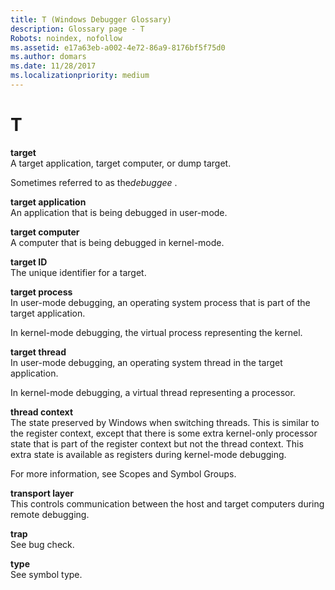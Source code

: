 ```yaml
---
title: T (Windows Debugger Glossary)
description: Glossary page - T
Robots: noindex, nofollow
ms.assetid: e17a63eb-a002-4e72-86a9-8176bf5f75d0
ms.author: domars
ms.date: 11/28/2017
ms.localizationpriority: medium
---
```


# T


<span id="target"></span><span id="TARGET"></span>**target**  
A target application, target computer, or dump target.

Sometimes referred to as the*debuggee* .

<span id="target_application"></span><span id="TARGET_APPLICATION"></span>**target application**  
An application that is being debugged in user-mode.

<span id="target_computer"></span><span id="TARGET_COMPUTER"></span>**target computer**  
A computer that is being debugged in kernel-mode.

<span id="target_id"></span><span id="TARGET_ID"></span>**target ID**  
The unique identifier for a target.

<span id="target_process"></span><span id="TARGET_PROCESS"></span>**target process**  
In user-mode debugging, an operating system process that is part of the target application.

In kernel-mode debugging, the virtual process representing the kernel.

<span id="target_thread"></span><span id="TARGET_THREAD"></span>**target thread**  
In user-mode debugging, an operating system thread in the target application.

In kernel-mode debugging, a virtual thread representing a processor.

<span id="thread_context"></span><span id="THREAD_CONTEXT"></span>**thread context**  
The state preserved by Windows when switching threads. This is similar to the register context, except that there is some extra kernel-only processor state that is part of the register context but not the thread context. This extra state is available as registers during kernel-mode debugging.

For more information, see Scopes and Symbol Groups.

<span id="transport_layer"></span><span id="TRANSPORT_LAYER"></span>**transport layer**  
This controls communication between the host and target computers during remote debugging.

<span id="trap"></span><span id="TRAP"></span>**trap**  
See bug check.

<span id="type"></span><span id="TYPE"></span>**type**  
See symbol type.

 

 





